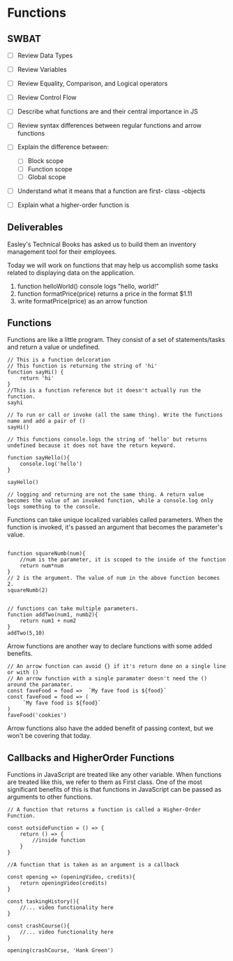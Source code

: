 # Functions
## SWBAT
- [ ] Review Data Types
- [ ] Review Variables
- [ ] Review Equality, Comparison, and Logical operators
- [ ] Review Control Flow
- [ ] Describe what functions are and their central importance in JS
- [ ] Review syntax differences between regular functions and arrow functions
- [ ] Explain the difference between:
    - [ ] Block scope
    - [ ] Function scope
    - [ ] Global scope
- [ ] Understand what it means that a function are first- class -objects
- [ ] Explain what a higher-order function is


## Deliverables 

Easley's Technical Books has asked us to build them an inventory management tool for their employees. 

Today we will work on functions that may help us accomplish some tasks related to displaying data on the application. 

1. function helloWorld() console logs "hello, world!"
2. function formatPrice(price) returns a price in the format $1.11
3. write formatPrice(price) as an arrow function



## Functions
Functions are like a little program. They consist of a set of statements/tasks and return a value or undefined. 

```
// This is a function delcoration 
// This function is returning the string of 'hi'
function sayHi() {
    return 'hi'
}
//This is a function reference but it doesn't actually run the function. 
sayhi

// To run or call or invoke (all the same thing). Write the functions name and add a pair of ()
sayHi()

// This functions console.logs the string of 'hello' but returns undefined because it does not have the return keyword.

function sayHello(){
    console.log('hello')
}

sayHello()

// logging and returning are not the same thing. A return value becomes the value of an invoked function, while a console.log only logs something to the console. 

```

Functions can take unique localized variables called parameters. When the function is invoked, it's passed an argument that becomes the parameter's value.

```

function squareNumb(num){
    //num is the parameter, it is scoped to the inside of the function
    return num*num
}
// 2 is the argument. The value of num in the above function becomes 2.
squareNumb(2)


// functions can take multiple parameters.
function addTwo(num1, numb2){
    return num1 + num2
}
addTwo(5,10)

```

Arrow functions are another way to declare functions with some added benefits.

```
// An arrow function can avoid {} if it's return done on a single line or with () 
// An arrow function with a single paramater doesn't need the () around the paramater. 
const faveFood = food =>  `My fave food is ${food}`
const faveFood = food => (
     `My fave food is ${food}`
)
faveFood('cookies')

```

Arrow functions also have the added benefit of passing context, but we won't be covering that today. 

## Callbacks and HigherOrder Functions 

Functions in JavaScript are treated like any other variable. When functions are treated like this, we refer to them as First class. One of the most significant benefits of this is that functions in JavaScript can be passed as arguments to other functions.

```
// A function that returns a function is called a Higher-Order Function.

const outsideFunction = () => {
    return () => {
        //inside function
    }
}

//A function that is taken as an argument is a callback 

const opening => (openingVideo, credits){
    return openingVideo(credits)
}

const taskingHistory(){
    //... video functionality here
}

const crashCourse(){
    //... video functionality here
}

opening(crashCourse, 'Hank Green')

```